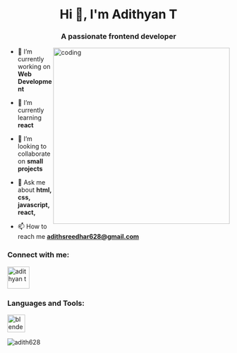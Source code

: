 <h1 align="center">Hi 👋, I'm Adithyan T</h1>
<h3 align="center">A passionate frontend developer</h3>
<img align="right" alt="coding" width= "400" src="https://camo.githubusercontent.com/5ddf73ad3a205111cf8c686f687fc216c2946a75005718c8da5b837ad9de78c9/68747470733a2f2f7468756d62732e6766796361742e636f6d2f4576696c4e657874446576696c666973682d736d616c6c2e676966" >

- 🔭 I’m currently working on **Web Development**

- 🌱 I’m currently learning **react**

- 👯 I’m looking to collaborate on **small projects**

- 💬 Ask me about **html, css, javascript, react,**

- 📫 How to reach me **adithsreedhar628@gmail.com**

<h3 align="left">Connect with me:</h3>
<p align="left">
<a href="https://linkedin.com/in/adithyan t" target="blank"><img align="center" src="https://cdn2.iconfinder.com/data/icons/popular-social-media-flat/48/Popular_Social_Media-22-512.png" alt="adithyan t" height="50" width="50" /></a>
</p>

<h3 align="left">Languages and Tools:</h3>
<p align="left"> <a href="https://www.blender.org/" target="_blank" rel="noreferrer"> <img src="https://download.blender.org/branding/community/blender_community_badge_white.svg" alt="blender" width="40" height="40"/> </a>



<p><img align="center" src="https://github-readme-stats.vercel.app/api/top-langs?username=adith628&show_icons=true&locale=en&layout=compact" alt="adith628" /></p>
